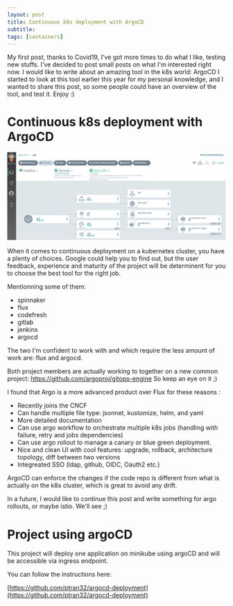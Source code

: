 ```yaml
---
layout: post
title: Continuous k8s deployment with ArgoCD
subtitle:
tags: [containers]
---
```


My first post, thanks to Covid19, I've got more times to do what I like, testing new stuffs. I've decided to post small posts on what I'm interested right now.
I would like to write about an amazing tool in the k8s world: ArgoCD
I started to look at this tool earlier this year for my personal knowledge, and I wanted to share this post, so some people could have an overview of the tool, and test it. Enjoy :)


# Continuous k8s deployment with ArgoCD

![Image of argo-ui-schema](https://github.com/ptran32/argocd-deployment/blob/master/img/argo-ui-schema.png?raw=true)

When it comes to continuous deployment on a kubernetes cluster, you have a plenty of choices.
Google could help you to find out, but the user feedback, experience and maturity of the project will be determinent for you to choose the best tool for the right job.

Mentionning some of them:
- spinnaker
- flux
- codefresh
- gitlab
- jenkins
- argocd

The two I'm confident to work with and which require the less amount of work are: flux and argocd.

Both project members are actually working to together on a new common project: https://github.com/argoproj/gitops-engine So keep an eye on it ;)

I found that Argo is a more advanced product over Flux for these reasons :

- Recently joins the CNCF
- Can handle multiple file type: jsonnet, kustomize, helm, and yaml
- More detailed documentation
- Can use argo workflow to orchestrate multiple k8s jobs (handling with failure, retry and jobs dependencies)
- Can use argo rollout to manage a canary or blue green deployment.
- Nice and clean UI with cool features: upgrade, rollback, architecture topology, diff between two versions
- Integreated SSO (ldap, github, OIDC, Oauth2 etc.)

ArgoCD can enforce the changes if the code repo is different from what is actually on the k8s cluster, which is great to avoid any drift.


In a future, I would like to continue this post and write something for argo rollouts, or maybe istio. We'll see ;)


# Project using argoCD

This project will deploy one application on minikube using argoCD and will be accessible via ingress endpoint.

You can follow the instructions here:

[https://github.com/ptran32/argocd-deployment](https://github.com/ptran32/argocd-deployment)